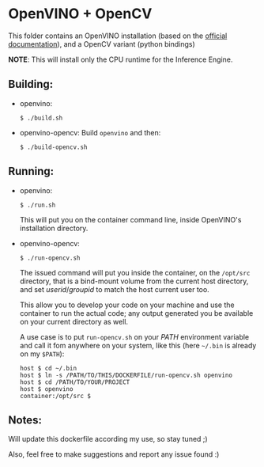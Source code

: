 # OpenVINO + OpenCV
This folder contains an OpenVINO installation (based on the [official documentation](https://docs.openvinotoolkit.org/latest/_docs_install_guides_installing_openvino_docker_linux.html)), and a OpenCV variant (python bindings)

**NOTE**: This will install only the CPU runtime for the Inference Engine.

## Building:
- openvino:
    ```
    $ ./build.sh
    ```

- openvino-opencv:
    Build `openvino` and then:
    ```
    $ ./build-opencv.sh
    ```

## Running:
- openvino:
    ```
    $ ./run.sh
    ```
    This will put you on the container command line, inside OpenVINO's installation directory.

- openvino-opencv:
    ```
    $ ./run-opencv.sh
    ```
    The issued command will put you inside the container, on the `/opt/src` directory, that is a bind-mount volume from the current host directory, and set *userid*/*groupid* to match the host current user too.

    This allow you to develop your code on your machine and use the container to run the actual code; any output generated you be available on your current directory as well.

    A use case is to put `run-opencv.sh` on your *PATH* environment variable and call it fom anywhere on your system, like this (here `~/.bin` is already on my `$PATH`):
    ```
    host $ cd ~/.bin
    host $ ln -s /PATH/TO/THIS/DOCKERFILE/run-opencv.sh openvino
    host $ cd /PATH/TO/YOUR/PROJECT
    host $ openvino
    container:/opt/src $
    ```

## Notes:
Will update this dockerfile according my use, so stay tuned ;)

Also, feel free to make suggestions and report any issue found :)
